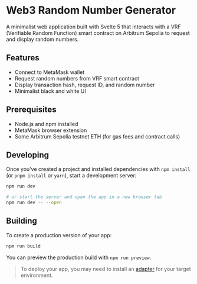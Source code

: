 # Web3 Random Number Generator

A minimalist web application built with Svelte 5 that interacts with a VRF (Verifiable Random Function) smart contract on Arbitrum Sepolia to request and display random numbers.

## Features

- Connect to MetaMask wallet
- Request random numbers from VRF smart contract
- Display transaction hash, request ID, and random number
- Minimalist black and white UI

## Prerequisites

- Node.js and npm installed
- MetaMask browser extension
- Some Arbitrum Sepolia testnet ETH (for gas fees and contract calls)

## Developing

Once you've created a project and installed dependencies with `npm install` (or `pnpm install` or `yarn`), start a development server:

```bash
npm run dev

# or start the server and open the app in a new browser tab
npm run dev -- --open
```

## Building

To create a production version of your app:

```bash
npm run build
```

You can preview the production build with `npm run preview`.

> To deploy your app, you may need to install an [adapter](https://svelte.dev/docs/kit/adapters) for your target environment.

